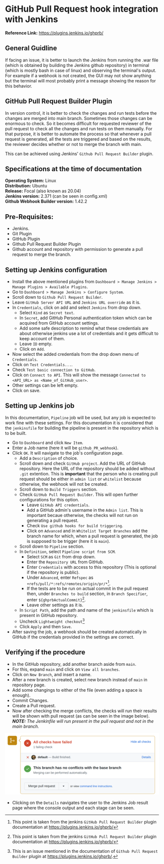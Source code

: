 # GitHub Pull Request hook integration with Jenkins
  
**Reference Link:** https://plugins.jenkins.io/ghprb/   

## General Guidline
If facing an issue, it is better to launch the Jenkins from running the .war file (which is obtained by building the Jenkins github repository) in terminal (which is mostly bash in case of linux) and observing the terminal's output. For example if a webhook is not created, the GUI may not show anything but the terminal will most probably print a message showing the reason for this behavior.  
  
## GitHub Pull Request Builder Plugin
In version control, it is better to check the changes and run tests before the changes are merged into main branch. Sometimes those changes can be enormous to check. So it becomes difficult for requested reviewer of the pull request to check all the changes and run tests on them manually. For that purpose, it is better to automate the process so that whenever a pull request is generated, all the tests are triggered and based on the results, the reviewer decides whether or not to merge the branch with main.

This can be achieved using Jenkins' `Github Pull Request Builder` plugin. 

## Specifications at the time of documentation
**Operating System:** Linux  
**Distribution:** Ubuntu  
**Release:** Focal (also known as 20.04)  
**Jenkins version:** 2.371 (can be seen in config.xml)   
**Github Webhook Builder version:** 1.42.2  

## Pre-Requisites:
- Jenkins.
- Git Plugin
- GitHub Plugin
- Github Pull Request Builder Plugin
- Github account and repository with permission to generate a pull request to merge the branch.

## Setting up Jenkins configuration
- Install the above mentioned plugins from `Dashboard > Manage Jenkins > Manage Plugins > Available Plugins`.
- Go to `Dashboard > Manage Jenkins > Configure System`.
- Scroll down to `Github Pull Request Builder`.
- Leave `GitHub Server API URL` and `Jenkins URL override`  as it is.
- In `Credentials`, click on add and select `Jenkins` from drop down.
    - Select `Kind` as `Secret text`.
    - In `Secret`, add GitHub Personal authentication token which can be acquired from GitHub account settings.
    - Add some safe description to remind what these credentials are about otherwise jenkins use a lot of credentials and it gets difficult to keep account of them.
    - Leave `ID` empty.
    - Click on `Add`.
- Now select the added credentials from the drop down menu of `Credentials`.
- Click on `Test Credentials...`.
- Check `Test basic connection to GitHub`.
- Click on `Connect to API`. This will show the message `Connected to <API_URL> as <Name_of_GitHub_user>`.
- Other settings can be left empty.
- Click on save.

## Setting up Jenkins job
In this documentation, `Pipeline` job will be used, but any job is expected to work fine with these settings. For this documentation it is considered that the `jenkinsfile` for building the pipeline is present in the repository which is to be built.
  
- Go to `Dashboard` and click `New Item`.
- Enter a Job name (here it will be `github_PR_webhook`).  
- Click `OK`. It will navigate to the job's configuration page.
    - Add a `Description` of choice.
    - Scroll down and check `GitHub project`. Add the URL of GitHub repository. Here the URL of the repository should be added without `.git` extention. This is **important** that the person who is creating pull request should be either in `admin list` or `whitelist` because otherwise, the webhook will not be created.
    - Scroll down to `Build Triggers` section.
    - Check `GitHub Pull Request Builder`. This will open further configurations for this option.
        - Leave `GitHub API credentials`.
        - Add a GitHub admin's username in the `Admin list`. This is important becaue otherwise, the checks will not run on generating a pull request.
        - Check `Use github hooks for build triggering`.
        - Click on `Advanced` and in `Whitelist Target Branches` add the branch name for which, when a pull request is generated, the job is supposed to be trigger (here it is `main`).
    - Scroll down to `Pipeline` section.
    - In `Definition`, select `Pipeline script from SCM`.
        - Select `SCM` as `Git` from drop down.
        - Enter the `Repository URL` from GitHub.
        - Enter `Credentials` with access to this repository (This is optional if the repository is public).
        - Under `Advanced`, enter `Refspec` as `+refs/pull/*:refs/remotes/origin/pr/*`[^note].
        - If the tests are to be run on actual commit in the pull request then, under `Branches to build` section, in `Branch Specifier`, enter `${ghprbActualCommit}`[^note].
        - Leave other settings as it is.
    - In `Script Path`, add the path and name of the `jenkinsfile` which is present in GitHub repository.
    - Uncheck `Lightweight checkout`[^note1]
    - Click `Apply` and then `Save`.
- After saving the job, a webhook should be created automatically in GitHub if the credentials provided in the settings are correct.

## Verifying if the procedure
- In the GitHub repository, add another branch aside from `main`.
- For this, expand `main` and click on `View all branches`.
- Click on `New Branch`, and insert a name.
- After a new branch is created, select new branch instead of `main` in repository page.
- Add some changings to either of the file (even adding a space is enough).
- Commit Changes.
- Create a Pull request.
- Now after checking the merge conflicts, the checks will run their results will be shown with pull request (as can be seen in the image below).  
_**NOTE:** The Jenkinfile will run present in the pull request and not in the main branch._
  
![Selection_013](<../doc_images/Selection_013.png>)
  
- Clicking on the `Details` navigates the user to the Jenkins Job result page where the console output and each stage can be seen.

[^note]:
    This point is taken from the jenkins `GitHub Pull Request Builder` plugin documentation at  https://plugins.jenkins.io/ghprb/  
[^note1]: 
    This is an issue mentioned in the documentation of `Github Pull Request Builder` plugin at https://plugins.jenkins.io/ghprb/.  

